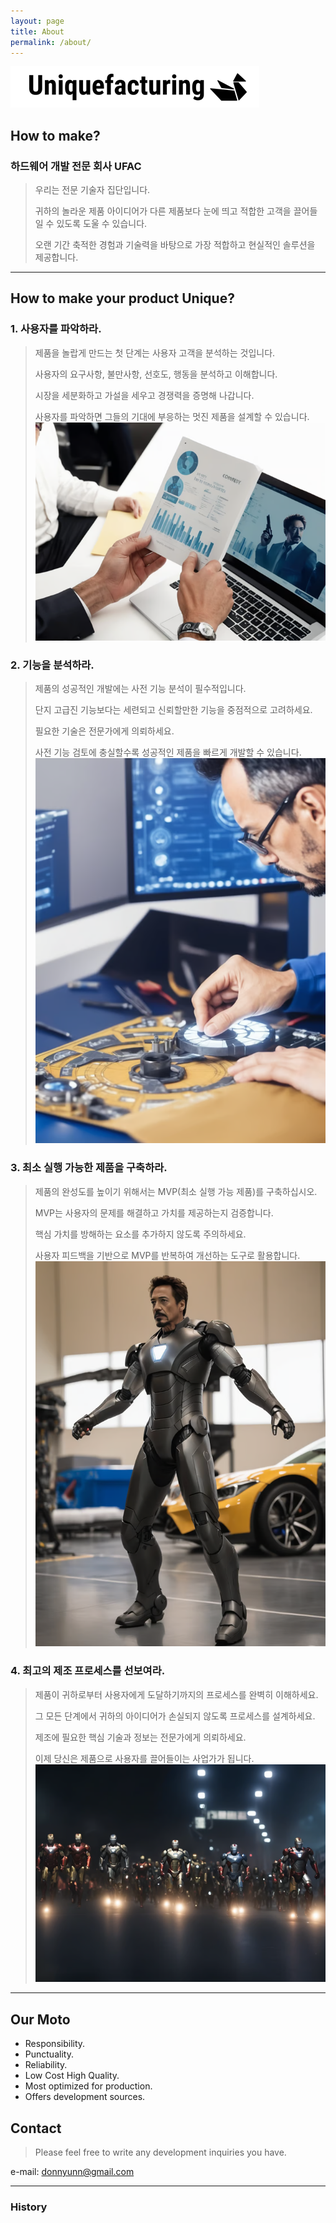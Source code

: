 ```yaml
---
layout: page
title: About
permalink: /about/
---
```


![logo](/public/img/readme/logo-black.png)

## How to make?
### 하드웨어 개발 전문 회사 UFAC
> 우리는 전문 기술자 집단입니다.
>
> 귀하의 놀라운 제품 아이디어가 다른 제품보다 눈에 띄고 적합한 고객을 끌어들일 수 있도록 도울 수 있습니다.
>
> 오랜 기간 축적한 경험과 기술력을 바탕으로 가장 적합하고 현실적인 솔루션을 제공합니다.

---
## How to make your product Unique?

### 1. 사용자를 파악하라.
> 제품을 놀랍게 만드는 첫 단계는 사용자 고객을 분석하는 것입니다. 
> 
> 사용자의 요구사항, 불만사항, 선호도, 행동을 분석하고 이해합니다. 
> 
> 시장을 세분화하고 가설을 세우고 경쟁력을 증명해 나갑니다.
> 
> 사용자를 파악하면 그들의 기대에 부응하는 멋진 제품을 설계할 수 있습니다.
> ![market-analysis](/public/img/readme/market-analysis.png)

### 2. 기능을 분석하라.
> 제품의 성공적인 개발에는 사전 기능 분석이 필수적입니다.
> 
> 단지 고급진 기능보다는 세련되고 신뢰할만한 기능을 중점적으로 고려하세요.
> 
> 필요한 기술은 전문가에게 의뢰하세요.
> 
> 사전 기능 검토에 충실할수록 성공적인 제품을 빠르게 개발할 수 있습니다.
> ![market-analysis](/public/img/readme/planning.png)

### 3. 최소 실행 가능한 제품을 구축하라.
> 제품의 완성도를 높이기 위해서는 MVP(최소 실행 가능 제품)를 구축하십시오.
> 
> MVP는 사용자의 문제를 해결하고 가치를 제공하는지 검증합니다.
> 
> 핵심 가치를 방해하는 요소를 추가하지 않도록 주의하세요.
> 
> 사용자 피드백을 기반으로 MVP를 반복하여 개선하는 도구로 활용합니다.
> ![market-analysis](/public/img/readme/prototype.png)

### 4. 최고의 제조 프로세스를 선보여라. 
> 제품이 귀하로부터 사용자에게 도달하기까지의 프로세스를 완벽히 이해하세요.
> 
> 그 모든 단계에서 귀하의 아이디어가 손실되지 않도록 프로세스를 설계하세요.
> 
> 제조에 필요한 핵심 기술과 정보는 전문가에게 의뢰하세요.
> 
> 이제 당신은 제품으로 사용자를 끌어들이는 사업가가 됩니다.
> ![market-analysis](/public/img/readme/product.png)

---

## Our Moto
- Responsibility.
- Punctuality.
- Reliability.
- Low Cost High Quality.
- Most optimized for production.
- Offers development sources.

## Contact
> Please feel free to write any development inquiries you have.

e-mail: <donnyunn@gmail.com>

---

### History

[//]: # (#### 3D Tracking Device)

[//]: # (![iot1]&#40;/public/img/readme/iot1.png&#41;)

[//]: # ()
[//]: # (#### Wireless DAQ)

[//]: # (![iot2]&#40;/public/img/readme/iot2.png&#41;)

[//]: # ()
[//]: # (#### Wireless Encoder Sensor)

[//]: # (![iot3]&#40;/public/img/readme/iot3.png&#41;)

[//]: # ()
[//]: # (#### Health Care Device)

[//]: # (![iot4]&#40;/public/img/readme/iot4.png&#41;)

[//]: # ()
[//]: # (#### Fish Bite Alarm Device)

[//]: # (![iot5]&#40;/public/img/readme/iot5.png&#41;)
